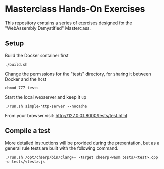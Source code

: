 # Masterclass Hands-On Exercises

This repository contains a series of exercises designed for the "WebAssembly Demystified" Masterclass.

## Setup

Build the Docker container first

`./build.sh`

Change the permissions for the "tests" directory, for sharing it between Docker and the host

`chmod 777 tests`

Start the local webserver and keep it up

`./run.sh simple-http-server --nocache`

From your browser visit: http://127.0.0.1:8000/tests/test.html

## Compile a test

More detailed instructions will be provided during the presentation, but as a general rule
tests are built with the following command.

`./run.sh /opt/cheerp/bin/clang++ -target cheerp-wasm tests/<test>.cpp -o tests/<test>.js`
